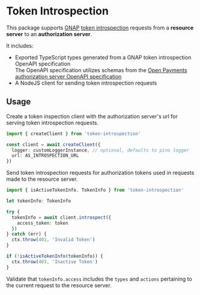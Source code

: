 # Token Introspection

This package supports [GNAP](https://datatracker.ietf.org/doc/html/draft-ietf-gnap-core-protocol) [token introspection](https://datatracker.ietf.org/doc/html/draft-ietf-gnap-resource-servers#section-3.3) requests from a **resource server** to an **authorization server**.

It includes:

- Exported TypeScript types generated from a GNAP token introspection OpenAPI specification  
  The OpenAPI specification utilizes schemas from the [Open Payments](../docs/glossary.md#open-payments) [authorization server OpenAPI specification](https://github.com/interledger/open-payments/blob/main/openapi/auth-server.yaml)
- A NodeJS client for sending token introspection requests

## Usage

Create a token inspection client with the authorization server's url for serving token introspection requests.

```ts
import { createClient } from 'token-introspection'

const client = await createClient({
  logger: customLoggerInstance, // optional, defaults to pino logger
  url: AS_INTROSPECTION_URL
})
```

Send token introspection requests for authorization tokens used in requests made to the resource server.

```ts
import { isActiveTokenInfo, TokenInfo } from 'token-introspection'

let tokenInfo: TokenInfo

try {
  tokenInfo = await client.introspect({
    access_token: token
  })
} catch (err) {
  ctx.throw(401, 'Invalid Token')
}

if (!isActiveTokenInfo(tokenInfo)) {
  ctx.throw(403, 'Inactive Token')
}
```

Validate that `tokenInfo.access` includes the `types` and `actions` pertaining to the current request to the resource server.
